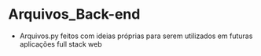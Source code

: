 # Arquivos_Back-end
-  Arquivos.py feitos com ideias próprias para serem utilizados em futuras aplicações full stack web
